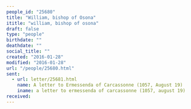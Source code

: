 ```yaml
---
people_id: "25680"
title: "William, bishop of Osona"
ititle: "william, bishop of osona"
draft: false
type: "people"
birthdate: ""
deathdate: ""
social_title: ""
created: "2016-01-28"
modified: "2016-01-28"
url: "/people/25680.html"
sent:
  - url: letter/25681.html
    name: A letter to Ermessenda of Carcassonne (1057, August 19)
    iname: a letter to ermessenda of carcassonne (1057, august 19)
received:
---
```

